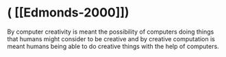 # ( [[Edmonds-2000]])


By computer creativity is meant the possibility of computers doing things that humans might consider to be creative and by creative computation is meant humans being able to do creative things with the help of computers.



